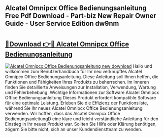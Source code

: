 ## Alcatel Omnipcx Office Bedienungsanleitung Free Pdf Download - Part-biz New Repair Owner Guide - User Service Edition dw9nm

# <h2><a href="http://df3360.blite.top/?on=Alcatel+Omnipcx+Office+Bedienungsanleitung">🔗Download 👉🔴 Alcatel Omnipcx Office Bedienungsanleitung</a></h2>

[![Alcatel Omnipcx Office Bedienungsanleitung new download](https://i.imgur.com/lujVjoI.png)](http://df3360.blite.top/?on=Alcatel+Omnipcx+Office+Bedienungsanleitung)
Hallo und willkommen zum Benutzerhandbuch für Ihr neu verknüpftes Alcatel Omnipcx Office Bedienungsanleitung. Diese Anleitung soll Ihnen helfen, die Funktionen und Fähigkeiten Ihres Produkts zu beherrschen. Im Inneren finden Sie detaillierte Anweisungen zur Installation, Verwendung, Wartung und Fehlerbehebung. Wichtige Informationen zur Software Alcatel Omnipcx Office Bedienungsanleitung Dieses Produkt erfordert kompatible Software für eine optimale Leistung. Erleben Sie die Effizienz der Funktionsliste, während Sie Ihr neues Alcatel Omnipcx Office Bedienungsanleitung verwenden. Wir hoffen, dass das Alcatel Omnipcx Office BedienungsanleitungD eine klare und leicht verständliche Anleitung für den Einstieg in Ihr neues Produkt war. Sollten Sie Hilfe oder Klärung benötigen, zögern Sie bitte nicht, sich an unser Kundendienstteam zu wenden.
